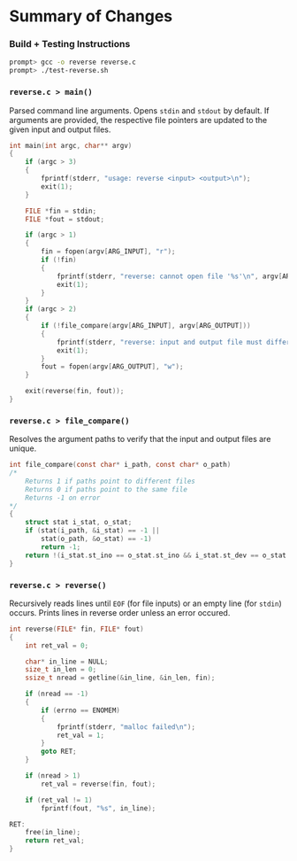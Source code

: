 # Summary of Changes

### Build + Testing Instructions
```bash
prompt> gcc -o reverse reverse.c
prompt> ./test-reverse.sh
```

### `reverse.c > main()`
Parsed command line arguments. Opens `stdin` and `stdout` by default. If arguments are provided, the respective file pointers are updated to the given input and output files.
```c
int main(int argc, char** argv)
{
    if (argc > 3)
    {
        fprintf(stderr, "usage: reverse <input> <output>\n");
        exit(1);
    }

    FILE *fin = stdin;
    FILE *fout = stdout;

    if (argc > 1)
    {
        fin = fopen(argv[ARG_INPUT], "r");
        if (!fin)
        {
            fprintf(stderr, "reverse: cannot open file '%s'\n", argv[ARG_INPUT]);
            exit(1);
        }
    }
    if (argc > 2)
    {
        if (!file_compare(argv[ARG_INPUT], argv[ARG_OUTPUT]))
        {
            fprintf(stderr, "reverse: input and output file must differ\n");
            exit(1);
        }
        fout = fopen(argv[ARG_OUTPUT], "w");
    }

    exit(reverse(fin, fout));
}
```

### `reverse.c > file_compare()`
Resolves the argument paths to verify that the input and output files are unique.
```c
int file_compare(const char* i_path, const char* o_path)
/*
    Returns 1 if paths point to different files
    Returns 0 if paths point to the same file
    Returns -1 on error
*/
{
    struct stat i_stat, o_stat;
    if (stat(i_path, &i_stat) == -1 ||
        stat(o_path, &o_stat) == -1)
        return -1;
    return !(i_stat.st_ino == o_stat.st_ino && i_stat.st_dev == o_stat.st_dev);
}
```

### `reverse.c > reverse()`
Recursively reads lines until `EOF` (for file inputs) or an empty line (for `stdin`) occurs. Prints lines in reverse order unless an error occured.
```c
int reverse(FILE* fin, FILE* fout)
{
    int ret_val = 0;

    char* in_line = NULL;
    size_t in_len = 0;
    ssize_t nread = getline(&in_line, &in_len, fin);

    if (nread == -1)
    {
        if (errno == ENOMEM)
        {
            fprintf(stderr, "malloc failed\n");
            ret_val = 1;
        }
        goto RET;
    }

    if (nread > 1)
        ret_val = reverse(fin, fout);

    if (ret_val != 1)
        fprintf(fout, "%s", in_line);

RET:
    free(in_line);
    return ret_val;
}
```
